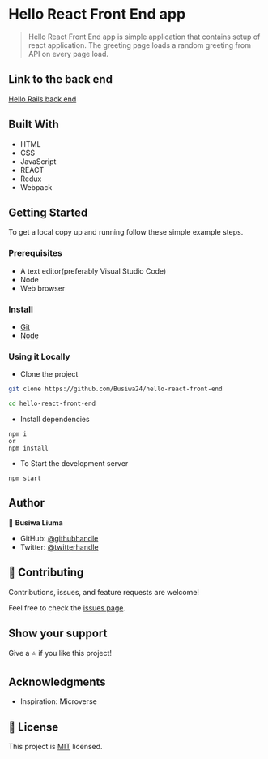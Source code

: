 # Hello React Front End app

> Hello React Front End app is simple application that contains setup of react application. The greeting page loads a random greeting from API on every page load.

## Link to the back end

[Hello Rails back end](https://github.com/Busiwa24/hello-rails-back-end)

## Built With

- HTML
- CSS
- JavaScript
- REACT
- Redux
- Webpack

## Getting Started

To get a local copy up and running follow these simple example steps.

### Prerequisites
- A text editor(preferably Visual Studio Code)
- Node
- Web browser

### Install
- [Git](https://git-scm.com/downloads)
- [Node](https://nodejs.org/en/download/)

### Using it Locally

- Clone the project

```sh
git clone https://github.com/Busiwa24/hello-react-front-end

cd hello-react-front-end
```

- Install dependencies

```
npm i 
or
npm install
```

- To Start the development server
```
npm start
```
## Author

👤 **Busiwa Liuma**

- GitHub: [@githubhandle](https://github.com/Busiwa24)
- Twitter: [@twitterhandle](ontentwritingjobs.com)


## 🤝 Contributing

Contributions, issues, and feature requests are welcome!

Feel free to check the [issues page](https://github.com/Busiwa24/hello-react-front-end/issues).

## Show your support

Give a ⭐️ if you like this project!

## Acknowledgments

- Inspiration: Microverse

## 📝 License

This project is [MIT](./LICENSE.md) licensed.